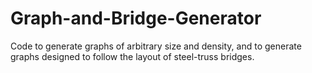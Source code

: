 # Graph-and-Bridge-Generator
Code to generate graphs of arbitrary size and density, and to generate graphs designed to follow the layout of steel-truss bridges.
